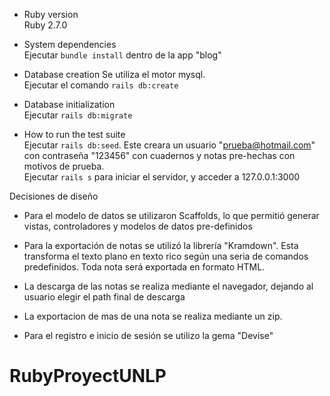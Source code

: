 * Ruby version  
  Ruby 2.7.0

* System dependencies  
  Ejecutar ```bundle install``` dentro de la app "blog"


* Database creation
  Se utiliza el motor mysql.   
  Ejecutar el comando ```rails db:create```
  
* Database initialization   
  Ejecutar ```rails db:migrate```

* How to run the test suite   
  Ejecutar ```rails db:seed```. Este creara un usuario "prueba@hotmail.com" con contraseña "123456" con cuadernos y 
  notas pre-hechas con motivos de prueba.   
    Ejecutar ```rails s``` para iniciar el servidor, y acceder a 127.0.0.1:3000


Decisiones de diseño 

- Para el modelo de datos se utilizaron Scaffolds, lo que permitió generar vistas, controladores y modelos de datos pre-definidos

- Para la exportación de notas se utilizó la librería "Kramdown". Esta transforma el texto plano en texto rico según
    una seria de comandos predefinidos. Toda nota será exportada en formato HTML.
    
- La descarga de las notas se realiza mediante el navegador, dejando al usuario elegir el path final de descarga

- La exportacion de mas de una nota se realiza mediante un zip.

- Para el registro e inicio de sesión se utilizo la gema "Devise"
# RubyProyectUNLP
